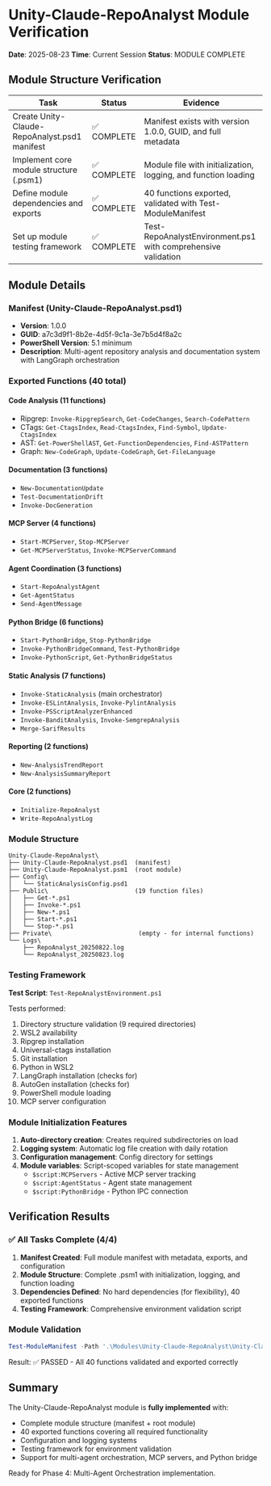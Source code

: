 # Unity-Claude-RepoAnalyst Module Verification

**Date**: 2025-08-23
**Time**: Current Session
**Status**: MODULE COMPLETE

## Module Structure Verification

| Task | Status | Evidence |
|------|--------|----------|
| Create Unity-Claude-RepoAnalyst.psd1 manifest | ✅ COMPLETE | Manifest exists with version 1.0.0, GUID, and full metadata |
| Implement core module structure (.psm1) | ✅ COMPLETE | Module file with initialization, logging, and function loading |
| Define module dependencies and exports | ✅ COMPLETE | 40 functions exported, validated with Test-ModuleManifest |
| Set up module testing framework | ✅ COMPLETE | Test-RepoAnalystEnvironment.ps1 with comprehensive validation |

## Module Details

### Manifest (Unity-Claude-RepoAnalyst.psd1)
- **Version**: 1.0.0
- **GUID**: a7c3d9f1-8b2e-4d5f-9c1a-3e7b5d4f8a2c
- **PowerShell Version**: 5.1 minimum
- **Description**: Multi-agent repository analysis and documentation system with LangGraph orchestration

### Exported Functions (40 total)

#### Code Analysis (11 functions)
- Ripgrep: `Invoke-RipgrepSearch`, `Get-CodeChanges`, `Search-CodePattern`
- CTags: `Get-CtagsIndex`, `Read-CtagsIndex`, `Find-Symbol`, `Update-CtagsIndex`
- AST: `Get-PowerShellAST`, `Get-FunctionDependencies`, `Find-ASTPattern`
- Graph: `New-CodeGraph`, `Update-CodeGraph`, `Get-FileLanguage`

#### Documentation (3 functions)
- `New-DocumentationUpdate`
- `Test-DocumentationDrift`
- `Invoke-DocGeneration`

#### MCP Server (4 functions)
- `Start-MCPServer`, `Stop-MCPServer`
- `Get-MCPServerStatus`, `Invoke-MCPServerCommand`

#### Agent Coordination (3 functions)
- `Start-RepoAnalystAgent`
- `Get-AgentStatus`
- `Send-AgentMessage`

#### Python Bridge (6 functions)
- `Start-PythonBridge`, `Stop-PythonBridge`
- `Invoke-PythonBridgeCommand`, `Test-PythonBridge`
- `Invoke-PythonScript`, `Get-PythonBridgeStatus`

#### Static Analysis (7 functions)
- `Invoke-StaticAnalysis` (main orchestrator)
- `Invoke-ESLintAnalysis`, `Invoke-PylintAnalysis`
- `Invoke-PSScriptAnalyzerEnhanced`
- `Invoke-BanditAnalysis`, `Invoke-SemgrepAnalysis`
- `Merge-SarifResults`

#### Reporting (2 functions)
- `New-AnalysisTrendReport`
- `New-AnalysisSummaryReport`

#### Core (2 functions)
- `Initialize-RepoAnalyst`
- `Write-RepoAnalystLog`

### Module Structure
```
Unity-Claude-RepoAnalyst\
├── Unity-Claude-RepoAnalyst.psd1  (manifest)
├── Unity-Claude-RepoAnalyst.psm1  (root module)
├── Config\
│   └── StaticAnalysisConfig.psd1
├── Public\                        (19 function files)
│   ├── Get-*.ps1
│   ├── Invoke-*.ps1
│   ├── New-*.ps1
│   ├── Start-*.ps1
│   └── Stop-*.ps1
├── Private\                        (empty - for internal functions)
└── Logs\
    ├── RepoAnalyst_20250822.log
    └── RepoAnalyst_20250823.log
```

### Testing Framework

**Test Script**: `Test-RepoAnalystEnvironment.ps1`

Tests performed:
1. Directory structure validation (9 required directories)
2. WSL2 availability
3. Ripgrep installation
4. Universal-ctags installation
5. Git installation
6. Python in WSL2
7. LangGraph installation (checks for)
8. AutoGen installation (checks for)
9. PowerShell module loading
10. MCP server configuration

### Module Initialization Features

1. **Auto-directory creation**: Creates required subdirectories on load
2. **Logging system**: Automatic log file creation with daily rotation
3. **Configuration management**: Config directory for settings
4. **Module variables**: Script-scoped variables for state management
   - `$script:MCPServers` - Active MCP server tracking
   - `$script:AgentStatus` - Agent state management
   - `$script:PythonBridge` - Python IPC connection

## Verification Results

### ✅ All Tasks Complete (4/4)

1. **Manifest Created**: Full module manifest with metadata, exports, and configuration
2. **Module Structure**: Complete .psm1 with initialization, logging, and function loading
3. **Dependencies Defined**: No hard dependencies (for flexibility), 40 exported functions
4. **Testing Framework**: Comprehensive environment validation script

### Module Validation

```powershell
Test-ModuleManifest -Path '.\Modules\Unity-Claude-RepoAnalyst\Unity-Claude-RepoAnalyst.psd1'
```
Result: ✅ PASSED - All 40 functions validated and exported correctly

## Summary

The Unity-Claude-RepoAnalyst module is **fully implemented** with:
- Complete module structure (manifest + root module)
- 40 exported functions covering all required functionality
- Configuration and logging systems
- Testing framework for environment validation
- Support for multi-agent orchestration, MCP servers, and Python bridge

Ready for Phase 4: Multi-Agent Orchestration implementation.